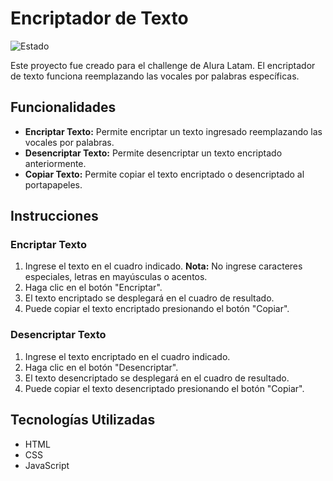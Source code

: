 # Encriptador de Texto

![Estado](https://img.shields.io/badge/estado-en%20desarrollo-yellow)

Este proyecto fue creado para el challenge de Alura Latam. El encriptador de texto funciona reemplazando las vocales por palabras específicas.

## Funcionalidades

- **Encriptar Texto:** Permite encriptar un texto ingresado reemplazando las vocales por palabras.
- **Desencriptar Texto:** Permite desencriptar un texto encriptado anteriormente.
- **Copiar Texto:** Permite copiar el texto encriptado o desencriptado al portapapeles.

## Instrucciones

### Encriptar Texto

1. Ingrese el texto en el cuadro indicado. **Nota:** No ingrese caracteres especiales, letras en mayúsculas o acentos.
2. Haga clic en el botón "Encriptar".
3. El texto encriptado se desplegará en el cuadro de resultado.
4. Puede copiar el texto encriptado presionando el botón "Copiar".

### Desencriptar Texto

1. Ingrese el texto encriptado en el cuadro indicado.
2. Haga clic en el botón "Desencriptar".
3. El texto desencriptado se desplegará en el cuadro de resultado.
4. Puede copiar el texto desencriptado presionando el botón "Copiar".

## Tecnologías Utilizadas

- HTML
- CSS
- JavaScript


